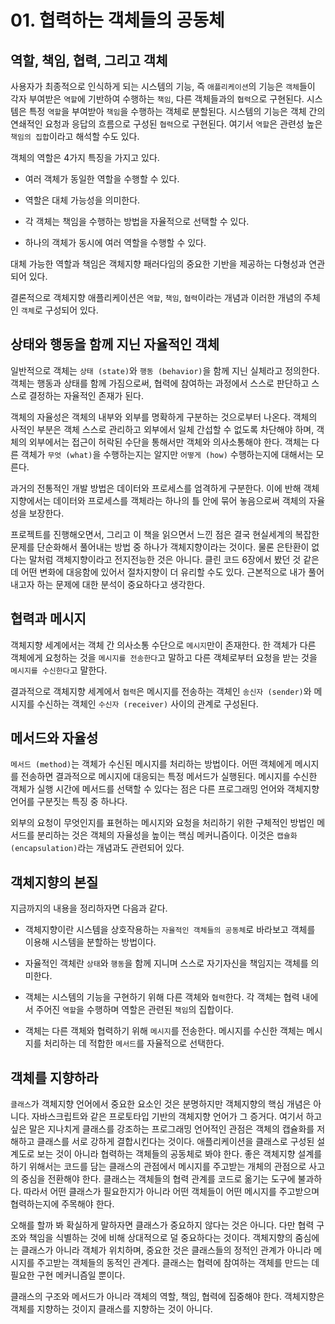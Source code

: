 # 01. 협력하는 객체들의 공동체

## 역할, 책임, 협력, 그리고 객체

사용자가 최종적으로 인식하게 되는 시스템의 기능, 즉 `애플리케이션`의 기능은 `객체`들이 각자 부여받은 `역할`에 기반하여 수행하는 `책임`, 다른 객체들과의 `협력`으로 구현된다. 시스템은 특정 `역할`을 부여받아 `책임`을 수행하는 객체로 분할된다. 시스템의 기능은 객체 간의 연쇄적인 요청과 응답의 흐름으로 구성된 `협력`으로 구현된다. 여기서 `역할`은 관련성 높은 `책임의 집합`이라고 해석할 수도 있다.

객체의 역할은 4가지 특징을 가지고 있다.

- 여러 객체가 동일한 역할을 수행할 수 있다.

- 역할은 대체 가능성을 의미한다.

- 각 객체는 책임을 수행하는 방법을 자율적으로 선택할 수 있다.

- 하나의 객체가 동시에 여러 역할을 수행할 수 있다.

대체 가능한 역할과 책임은 객체지향 패러다임의 중요한 기반을 제공하는 다형성과 연관되어 있다.

결론적으로 객체지향 애플리케이션은 `역할`, `책임`, `협력`이라는 개념과 이러한 개념의 주체인 `객체`로 구성되어 있다.

## 상태와 행동을 함께 지닌 자율적인 객체

일반적으로 객체는 `상태 (state)`와 `행동 (behavior)`을 함께 지닌 실체라고 정의한다. 객체는 행동과 상태를 함께 가짐으로써, 협력에 참여하는 과정에서 스스로 판단하고 스스로 결정하는 자율적인 존재가 된다.

객체의 자율성은 객체의 내부와 외부를 명확하게 구분하는 것으로부터 나온다. 객체의 사적인 부분은 객체 스스로 관리하고 외부에서 일체 간섭할 수 없도록 차단해야 하며, 객체의 외부에서는 접근이 허락된 수단을 통해서만 객체와 의사소통해야 한다. 객체는 다른 객체가 `무엇 (what)`을 수행하는지는 알지만 `어떻게 (how)` 수행하는지에 대해서는 모른다.

과거의 전통적인 개발 방법은 데이터와 프로세스를 엄격하게 구분한다. 이에 반해 객체지향에서는 데이터와 프로세스를 객체라는 하나의 틀 안에 묶어 놓음으로써 객체의 자율성을 보장한다.

프로젝트를 진행해오면서, 그리고 이 책을 읽으면서 느낀 점은 결국 현실세계의 복잡한 문제를 단순화해서 풀어내는 방법 중 하나가 객체지향이라는 것이다. 물론 은탄환이 없다는 말처럼 객체지향이라고 전지전능한 것은 아니다. 클린 코드 6장에서 봤던 것 같은데 어떤 변화에 대응함에 있어서 절차지향이 더 유리할 수도 있다. 근본적으로 내가 풀어내고자 하는 문제에 대한 분석이 중요하다고 생각한다.

## 협력과 메시지

객체지향 세계에서는 객체 간 의사소통 수단으로 `메시지`만이 존재한다. 한 객체가 다른 객체에게 요청하는 것을 `메시지를 전송한다`고 말하고 다른 객체로부터 요청을 받는 것을 `메시지를 수신한다`고 말한다.

결과적으로 객체지향 세계에서 `협력`은 메시지를 전송하는 객체인 `송신자 (sender)`와 메시지를 수신하는 객체인 `수신자 (receiver)` 사이의 관계로 구성된다.

## 메서드와 자율성

`메서드 (method)`는 객체가 수신된 메시지를 처리하는 방법이다. 어떤 객체에게 메시지를 전송하면 결과적으로 메시지에 대응되는 특정 메서드가 실행된다. 메시지를 수신한 객체가 실행 시간에 메서드를 선택할 수 있다는 점은 다른 프로그래밍 언어와 객체지향 언어를 구분짓는 특징 중 하나다.

외부의 요청이 무엇인지를 표현하는 메시지와 요청을 처리하기 위한 구체적인 방법인 메서드를 분리하는 것은 객체의 자율성을 높이는 핵심 메커니즘이다. 이것은 `캡슐화 (encapsulation)`라는 개념과도 관련되어 있다.

## 객체지향의 본질

지금까지의 내용을 정리하자면 다음과 같다.

- 객체지향이란 시스템을 상호작용하는 `자율적인 객체들의 공동체`로 바라보고 객체를 이용해 시스템을 분할하는 방법이다.

- 자율적인 객체란 `상태`와 `행동`을 함께 지니며 스스로 자기자신을 책임지는 객체를 의미한다.

- 객체는 시스템의 기능을 구현하기 위해 다른 객체와 `협력`한다. 각 객체는 협력 내에서 주어진 `역할`을 수행하며 역할은 관련된 `책임`의 집합이다.

- 객체는 다른 객체와 협력하기 위해 `메시지`를 전송한다. 메시지를 수신한 객체는 메시지를 처리하는 데 적합한 `메서드`를 자율적으로 선택한다.

## 객체를 지향하라

`클래스`가 객체지향 언어에서 중요한 요소인 것은 분명하지만 객체지향의 핵심 개념은 아니다. 자바스크립트와 같은 프로토타입 기반의 객체지향 언어가 그 증거다. 여기서 하고싶은 말은 지나치게 클래스를 강조하는 프로그래밍 언어적인 관점은 객체의 캡슐화를 저해하고 클래스를 서로 강하게 결합시킨다는 것이다. 애플리케이션을 클래스로 구성된 설계도로 보는 것이 아니라 협력하는 객체들의 공동체로 봐야 한다. 좋은 객체지향 설계를 하기 위해서는 코드를 담는 클래스의 관점에서 메시지를 주고받는 개체의 관점으로 사고의 중심을 전환해야 한다. 클래스는 객체들의 협력 관계를 코드로 옮기는 도구에 불과하다. 따라서 어떤 클래스가 필요한지가 아니라 어떤 객체들이 어떤 메시지를 주고받으며 협력하는지에 주목해야 한다.

오해를 할까 봐 확실하게 말하자면 클래스가 중요하지 않다는 것은 아니다. 다만 협력 구조와 책임을 식별하는 것에 비해 상대적으로 덜 중요하다는 것이다. 객체지향의 줌심에는 클래스가 아니라 객체가 위치하며, 중요한 것은 클래스들의 정적인 관계가 아니라 메시지를 주고받는 객체들의 동적인 관계다. 클래스는 협력에 참여하는 객체를 만드는 데 필요한 구현 메커니즘일 뿐이다.

클래스의 구조와 메서드가 아니라 객체의 역할, 책임, 협력에 집중해야 한다. 객체지향은 객체를 지향하는 것이지 클래스를 지향하는 것이 아니다.
